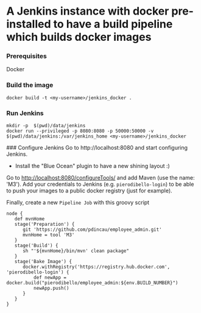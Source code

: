 # A Jenkins instance with docker pre-installed to have a build pipeline which builds docker images

### Prerequisites
Docker

### Build the image
```
docker build -t <my-username>/jenkins_docker .
```

### Run Jenkins
```
mkdir -p  $(pwd)/data/jenkins
docker run --privileged -p 8080:8080 -p 50000:50000 -v $(pwd)/data/jenkins:/var/jenkins_home <my-username>/jenkins_docker
```

### Configure Jenkins
Go to http://localhost:8080 and start configuring Jenkins.

* Install the "Blue Ocean" plugin to have a new shining layout :)

Go to [http://localhost:8080/configureTools/](http://localhost:8080/configureTools/) and add Maven (use the name: 'M3').
Add your credentials to Jenkins (e.g. `pierodibello-login`) to be able to push your images to a public docker registry (just for example).

Finally, create a new `Pipeline Job` with this groovy script

```
node {
   def mvnHome
   stage('Preparation') {
      git 'https://github.com/pdincau/employee_admin.git'
      mvnHome = tool 'M3'
   }
   stage('Build') {
      sh "'${mvnHome}/bin/mvn' clean package"
   }
   stage('Bake Image') {
      docker.withRegistry('https://registry.hub.docker.com', 'pierodibello-login') {
          def newApp = docker.build("pierodibello/employee_admin:${env.BUILD_NUMBER}")
          newApp.push()
      }
   }
}
```
